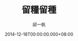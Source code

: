 ---
issue: 101
title: 留糧留種
author: 邱一帆
language: 四縣
date: 2014-12-18T00:00:00.000+08:00
topic: 新知
difficulty: 2
wikidata: Q98095928
wikidata_link: https://www.wikidata.org/wiki/Q98095928
---